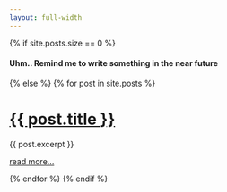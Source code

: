 ```yaml
---
layout: full-width
---
```


<div class="posts">
    {% if site.posts.size == 0 %}
        <h4>Uhm.. Remind me to write something in the near future <i class="fa fa-smile-o"></i></h4>
    {% else %}
        {% for post in site.posts %}
        <div class="post">
            <h1><a href="{{ post.url }}">{{ post.title }}</a></h1>
            <p class="excerpt">{{ post.excerpt }}</p>
            <p class="more"><a href="{{ post.url }}">read more...</a></p>
        </div>
        {% endfor %}
    {% endif %}
</div>
